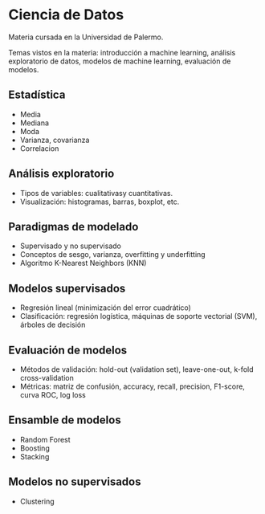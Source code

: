 # Ciencia de Datos
Materia cursada en la Universidad de Palermo.

Temas vistos en la materia: introducción a machine learning, análisis exploratorio de datos, modelos de machine learning, evaluación de modelos.

## Estadística
- Media
- Mediana
- Moda
- Varianza, covarianza
- Correlacion
  
## Análisis exploratorio
- Tipos de variables: cualitativasy cuantitativas.
- Visualización: histogramas, barras, boxplot, etc.

## Paradigmas de modelado
- Supervisado y no supervisado
- Conceptos de sesgo, varianza, overfitting y underfitting
- Algoritmo K-Nearest Neighbors (KNN)

## Modelos supervisados
- Regresión lineal (minimización del error cuadrático)
- Clasificación: regresión logística, máquinas de soporte vectorial (SVM), árboles de decisión

## Evaluación de modelos
- Métodos de validación: hold-out (validation set), leave-one-out, k-fold cross-validation
- Métricas: matriz de confusión, accuracy, recall, precision, F1-score, curva ROC, log loss

## Ensamble de modelos
- Random Forest
- Boosting
- Stacking

## Modelos no supervisados
- Clustering
